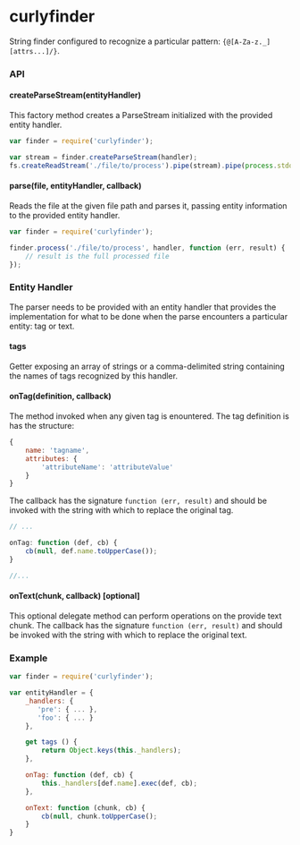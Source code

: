 curlyfinder
==========

String finder configured to recognize a particular pattern: `{@[A-Za-z._] [attrs...]/}`.


### API

#### createParseStream(entityHandler)
This factory method creates a ParseStream initialized with the provided entity handler.
```javascript
var finder = require('curlyfinder');

var stream = finder.createParseStream(handler);
fs.createReadStream('./file/to/process').pipe(stream).pipe(process.stdout);
```


#### parse(file, entityHandler, callback)
Reads the file at the given file path and parses it, passing entity information to the provided entity handler.
```javascript
var finder = require('curlyfinder');

finder.process('./file/to/process', handler, function (err, result) {
    // result is the full processed file
});
```


### Entity Handler
The parser needs to be provided with an entity handler that provides the implementation for what to be done
when the parse encounters a particular entity: tag or text.

#### tags
Getter exposing an array of strings or a comma-delimited string containing the names of tags recognized by this handler.


#### onTag(definition, callback)
The method invoked when any given tag is enountered. The tag definition is has the structure:
```javascript
{
    name: 'tagname',
    attributes: {
        'attributeName': 'attributeValue'
    }
}
```

The callback has the signature `function (err, result)` and should be invoked with the string with which to replace the
original tag.

```javascript
// ...

onTag: function (def, cb) {
    cb(null, def.name.toUpperCase());
}

//...
```

#### onText(chunk, callback) [optional]
This optional delegate method can perform operations on the provide text chunk. The callback has the signature
`function (err, result)` and should be invoked with the string with which to replace the original text.



### Example
```javascript
var finder = require('curlyfinder');

var entityHandler = {
    _handlers: {
       'pre': { ... },
       'foo': { ... }
    },

    get tags () {
        return Object.keys(this._handlers);
    },

    onTag: function (def, cb) {
        this._handlers[def.name].exec(def, cb);
    },

    onText: function (chunk, cb) {
        cb(null, chunk.toUpperCase();
    }
}

```